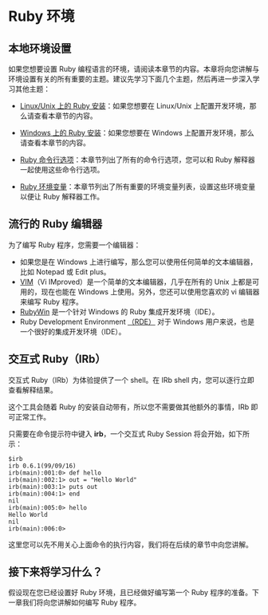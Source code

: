 
# Ruby 环境

## 本地环境设置

如果您想要设置 Ruby 编程语言的环境，请阅读本章节的内容。本章将向您讲解与环境设置有关的所有重要的主题。建议先学习下面几个主题，然后再进一步深入学习其他主题：

*   [Linux/Unix 上的 Ruby 安装](ruby-installation-unix.html)：如果您想要在 Linux/Unix 上配置开发环境，那么请查看本章节的内容。

*   [Windows 上的 Ruby 安装](ruby-installation-windows.html)：如果您想要在 Windows 上配置开发环境，那么请查看本章节的内容。

*   [Ruby 命令行选项](ruby-command-line-options.html)：本章节列出了所有的命令行选项，您可以和 Ruby 解释器一起使用这些命令行选项。

*   [Ruby 环境变量](ruby-environment-variables.html)：本章节列出了所有重要的环境变量列表，设置这些环境变量以便让 Ruby 解释器工作。

## 流行的 Ruby 编辑器

为了编写 Ruby 程序，您需要一个编辑器：

*   如果您是在 Windows 上进行编写，那么您可以使用任何简单的文本编辑器，比如 Notepad 或 Edit plus。
*   [VIM](//vim.sourceforge.net/)（Vi IMproved）是一个简单的文本编辑器，几乎在所有的 Unix 上都是可用的，现在也能在 Windows 上使用。另外，您还可以使用您喜欢的 vi 编辑器来编写 Ruby 程序。
*   [RubyWin](//homepage1.nifty.com/markey/ruby/rubywin/index_e.html "RubyWin") 是一个针对 Windows 的 Ruby 集成开发环境（IDE）。
*   Ruby Development Environment [（RDE）](//homepage2.nifty.com/sakazuki/rde_en/ "RDE") 对于 Windows 用户来说，也是一个很好的集成开发环境（IDE）。

## 交互式 Ruby（IRb）

交互式 Ruby（IRb）为体验提供了一个 shell。在 IRb shell 内，您可以逐行立即查看解释结果。

这个工具会随着 Ruby 的安装自动带有，所以您不需要做其他额外的事情，IRb 即可正常工作。

只需要在命令提示符中键入 **irb**，一个交互式 Ruby Session 将会开始，如下所示：

```
$irb
irb 0.6.1(99/09/16)
irb(main):001:0> def hello
irb(main):002:1> out = "Hello World"
irb(main):003:1> puts out
irb(main):004:1> end
nil
irb(main):005:0> hello
Hello World
nil
irb(main):006:0>

```

这里您可以先不用关心上面命令的执行内容，我们将在后续的章节中向您讲解。

## 接下来将学习什么？

假设现在您已经设置好 Ruby 环境，且已经做好编写第一个 Ruby 程序的准备。下一章我们将向您讲解如何编写 Ruby 程序。


